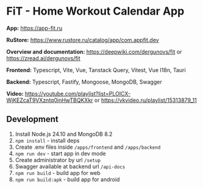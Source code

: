 # FiT - Home Workout Calendar App

**App:** https://app-fit.ru

**RuStore:** https://www.rustore.ru/catalog/app/com.appfit.dev

**Overview and documentation:** https://deepwiki.com/dergunovs/fit or https://zread.ai/dergunovs/fit

**Frontend:** Typescript, Vite, Vue, Tanstack Query, Vitest, Vue I18n, Tauri

**Backend:** Typescript, Fastify, Mongoose, MongoDB, Swagger

**Video:** https://youtube.com/playlist?list=PLOICX-WjKEZcaT9VXzntq0inHwTBQKXkr or https://vkvideo.ru/playlist/15313879_11

## Development

1. Install Node.js 24.10 and MongoDB 8.2
2. `npm install` - install deps
3. Create .env files inside `/apps/frontend` and `/apps/backend`
4. `npm run dev` - start app in dev mode
5. Create administrator by url `/setup`
6. Swagger available at backend url `/api-docs`
7. `npm run build` - build app for web
8. `npm run build:apk` - build app for android
